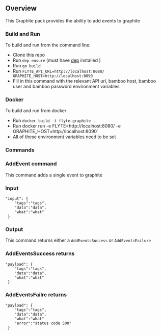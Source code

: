 ## Overview

This Graphite pack provides the ability to add events to graphite

### Build and Run

To build and run from the command line:
* Clone this repo
* Run `dep ensure` (must have [dep](https://github.com/golang/dep) installed )
* Run `go build`
* Run `FLYTE_API_URL=http://localhost:8080/ GRAPHITE_HOST=http://localhost:8090`
* Fill in this command with the relevant API url, bamboo host, bamboo user and bamboo password environment variables


### Docker
To build and run from docker
* Run `docker build -t flyte-graphite .`
* Run docker run -e FLYTE=http://localhost:8080/ -e GRAPHITE_HOST=http://localhost:8090`
* All of these environment variables need to be set


### Commands

### AddEvent command
This command adds a single event to graphite

### Input
```
"input": {
    "tags":"tags",
    "data":"data",
    "what":"what"
 }
```
### Output
This command returns either a `AddEventsSuccess` or `AddEventsFailure`


### AddEventsSuccess returns

```
"payload": {
    "tags":"tags",
    "data":"data",
    "what":"what"
 }
```

### AddEventsFailre returns
```
"payload": {
    "tags":"tags",
    "data":"data",
    "what":"what"
    "error":"status code 500"
 }
```
